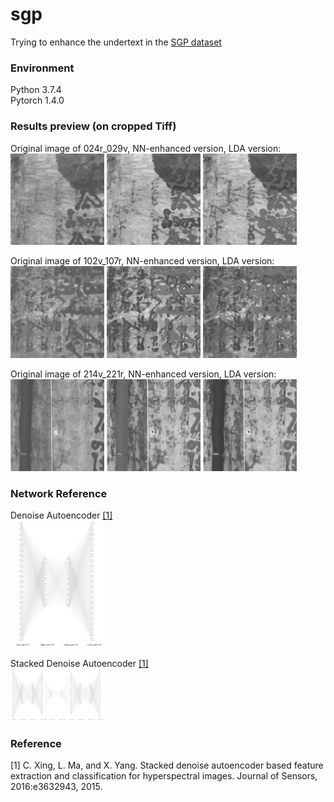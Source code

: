 # sgp
Trying to enhance the undertext in the [SGP dataset](http://openn.library.upenn.edu/)

### Environment
Python 3.7.4 <br />
Pytorch 1.4.0
<br />


### Results preview (on cropped Tiff)
Original image of 024r_029v, NN-enhanced version, LDA version:
<br />
<img src='/figs/results_preview/024r_029v_orig.png' width='150'>
<img src='/figs/results_preview/024r_029v_enh.png' width='150'>
<img src='/figs/results_preview/024r_029v_lda.png' width='150'>
<br />

Original image of 102v_107r, NN-enhanced version, LDA version:
<br />
<img src='/figs/results_preview/102v_107r_orig.png' width='150'>
<img src='/figs/results_preview/102v_107r_enh.png' width='150'>
<img src='/figs/results_preview/102v_107r_lda.png' width='150'>
<br />

Original image of 214v_221r, NN-enhanced version, LDA version:
<br />
<img src='/figs/results_preview/214v_221r_orig.png' width='150'>
<img src='/figs/results_preview/214v_221r_enh.png' width='150'>
<img src='/figs/results_preview/214v_221r_lda.png' width='150'>
<br />


### Network Reference
Denoise Autoencoder [[1]](#xing2015stacked)
<br />
<img src='/figs/networks/dae.png' width='150'>
<br />

Stacked Denoise Autoencoder [[1]](#xing2015stacked)
<br />
<img src='/figs/networks/sdae.png' width='150'>
<br />


### Reference
<a id="xing2015stacked">[1]</a> 
C. Xing, L. Ma, and X. Yang. Stacked denoise autoencoder based feature extraction and classification for hyperspectral images. Journal of Sensors, 2016:e3632943, 2015.
